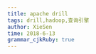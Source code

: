 ```yaml
---
title: apache drill 
tags: drill,hadoop,查询引擎
author: XieSen
time: 2018-6-13 
grammar_cjkRuby: true
---
```



